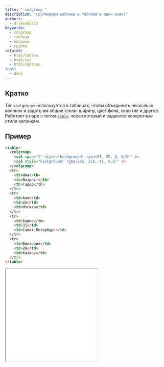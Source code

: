```yaml
---
title: "`colgroup`"
description: "Группируем колонки в таблике в один клик!"
authors:
  - drakesbot12
keywords:
  - colgroup
  - таблица
  - колонка
  - группа
related:
  - html/tables
  - html/col
  - html/caption
tags:
  - doka
---
```


## Кратко

Тег `<colgroup>` используется в таблицах, чтобы объединить несколько колонок и задать им общие стили: ширину, цвет фона, скрытие и другое. Работает в паре с тегом [`<col>`](html/col/), через который и задаются конкретные стили колонкам.

## Пример

```html
<table>
  <colgroup>
    <col span="2" style="background: rgba(61, 39, 0, 0.5)" />
    <col style="background: rgba(255, 216, 41, 0.2)" />
  </colgroup>
  <tr>
    <th>Имя</th>
    <th>Возраст</th>
    <th>Город</th>
  </tr>
  <tr>
    <td>Аня</td>
    <td>25</td>
    <td>Москва</td>
  </tr>
  <tr>
    <td>Борис</td>
    <td>31</td>
    <td>Санкт-Петербург</td>
  </tr>
  <tr>
    <td>Виктория</td>
    <td>28</td>
    <td>Казань</td>
  </tr>
</table>
```

<iframe title="Пример colgroup" src="demos/basic/" height="300">

## Как пишется

Тег `<colgroup>` располагается сразу после открытия тега [`<table>`](html/tables/), перед строками таблицы. Внутри него можно указать один или несколько тегов [`<col>`](html/col/), каждый из которых относится к одной или нескольким колонкам.

Если не использовать [`<col>`](html/col/), можно задать span прямо у `<colgroup>`, но тогда к колонкам нельзя будет применять стили.

```html
<table>
  <colgroup span="3"></colgroup>
</table>
```

## Как понять

В таблицах нельзя напрямую задать стили колонке как целому — только ячейкам (`<td>`, `<th>`). Чтобы стилизовать колонку как единое целое, применяют `<colgroup>` и [`<col>`](html/col/). Это удобно, когда:

- у вас десятки строк, но нужно покрасить один столбец;
- нужно задать фиксированную ширину столбцам;
- вы хотите скрыть одну или несколько колонок.

## Подсказки

💡 Тег `<colgroup>` не отображается на странице сам по себе — он влияет только на стилизацию колонок.
💡 Если вы хотите задать ширину колонке, то лучше использовать `style="width:…"`, а не `width="…"`, так как CSS-стили работают точнее и гибче.
💡 Один [`<col>`](html/col/) может применяться сразу к нескольким колонкам с помощью атрибута span.
